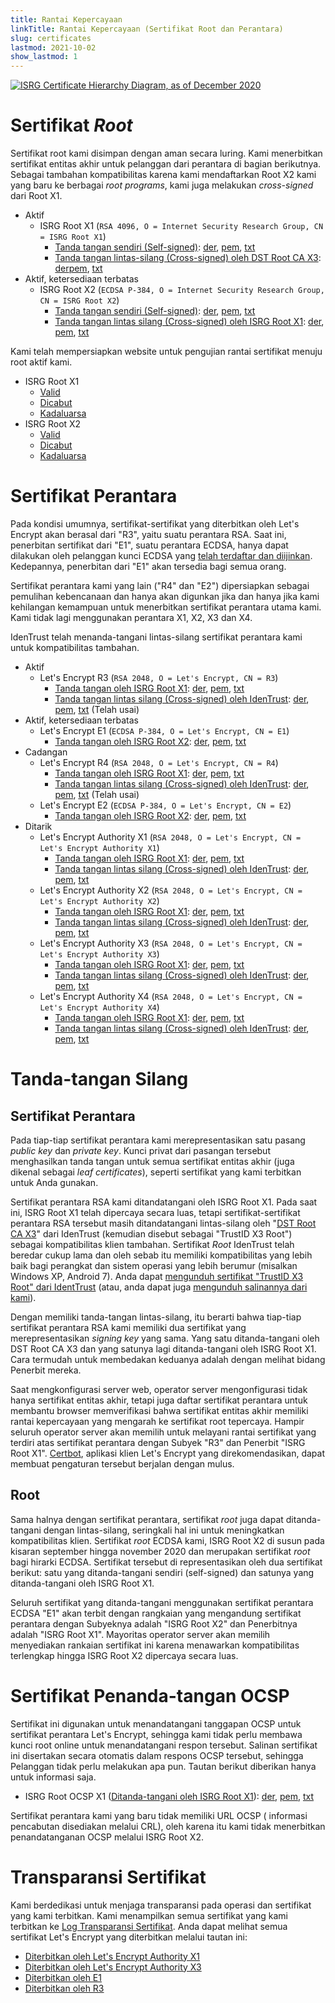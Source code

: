 ```yaml
---
title: Rantai Kepercayaan
linkTitle: Rantai Kepercayaan (Sertifikat Root dan Perantara)
slug: certificates
lastmod: 2021-10-02
show_lastmod: 1
---
```



[![ISRG Certificate Hierarchy Diagram, as of December 2020](/images/isrg-hierarchy.png)](/images/isrg-hierarchy.png)

# Sertifikat *Root*

Sertifikat root kami disimpan dengan aman secara luring. Kami menerbitkan sertifikat entitas akhir untuk pelanggan dari perantara di bagian berikutnya. Sebagai tambahan kompatibilitas karena kami mendaftarkan Root X2 kami yang baru ke berbagai *root programs*, kami juga melakukan *cross-signed* dari Root X1.

* Aktif
  * ISRG Root X1 (`RSA 4096, O = Internet Security Research Group, CN = ISRG Root X1`)
    * [Tanda tangan sendiri (Self-signed)](https://crt.sh/?id=9314791): [der](/certs/isrgrootx1.der), [pem](/certs/isrgrootx1.pem), [txt](/certs/isrgrootx1.txt)
    * [Tanda tangan lintas-silang (Cross-signed) oleh DST Root CA X3](https://crt.sh/?id=3958242236): [der](/certs/isrg-root-x1-cross-signed.der)[pem](/certs/isrg-root-x1-cross-signed.pem), [txt](/certs/isrg-root-x1-cross-signed.txt)
* Aktif, ketersediaan terbatas
  * ISRG Root X2 (`ECDSA P-384, O = Internet Security Research Group, CN = ISRG Root X2`)
    * [Tanda tangan sendiri (Self-signed)](https://crt.sh/?id=3335562555): [der](/certs/isrg-root-x2.der), [pem](/certs/isrg-root-x2.pem), [txt](/certs/isrg-root-x2.txt)
    * [Tanda tangan lintas silang (Cross-signed) oleh ISRG Root X1](https://crt.sh/?id=3334561878): [der](/certs/isrg-root-x2-cross-signed.der), [pem](/certs/isrg-root-x2-cross-signed.pem), [txt](/certs/isrg-root-x2-cross-signed.txt)

Kami telah mempersiapkan website untuk pengujian rantai sertifikat menuju root aktif kami.

* ISRG Root X1
  * [Valid](https://valid-isrgrootx1.letsencrypt.org/)
  * [Dicabut](https://revoked-isrgrootx1.letsencrypt.org/)
  * [Kadaluarsa](https://expired-isrgrootx1.letsencrypt.org/)
* ISRG Root X2
  * [Valid](https://valid-isrgrootx2.letsencrypt.org/)
  * [Dicabut](https://revoked-isrgrootx2.letsencrypt.org/)
  * [Kadaluarsa](https://expired-isrgrootx2.letsencrypt.org/)

# Sertifikat Perantara

Pada kondisi umumnya, sertifikat-sertifikat yang diterbitkan oleh Let's Encrypt akan berasal dari "R3", yaitu suatu perantara RSA. Saat ini, penerbitan sertifikat dari "E1", suatu perantara ECDSA, hanya dapat dilakukan oleh pelanggan kunci ECDSA yang [telah terdaftar dan diijinkan](https://community.letsencrypt.org/t/ecdsa-availability-in-production-environment/150679). Kedepannya, penerbitan dari "E1" akan tersedia bagi semua orang.

Sertifikat perantara kami yang lain ("R4" dan "E2") dipersiapkan sebagai pemulihan kebencanaan dan hanya akan digunkan jika dan hanya jika kami kehilangan kemampuan untuk menerbitkan sertifikat perantara utama kami. Kami tidak lagi menggunakan perantara X1, X2, X3 dan X4.

IdenTrust telah menanda-tangani lintas-silang sertifikat perantara kami untuk kompatibilitas tambahan.

* Aktif
  * Let's Encrypt R3 (`RSA 2048, O = Let's Encrypt, CN = R3`)
    * [Tanda tangan oleh ISRG Root X1](https://crt.sh/?id=3334561879): [der](/certs/lets-encrypt-r3.der), [pem](/certs/lets-encrypt-r3.pem), [txt](/certs/lets-encrypt-r3.txt)
    * [Tanda tangan lintas silang (Cross-signed) oleh IdenTrust](https://crt.sh/?id=3479778542): [der](/certs/lets-encrypt-r3-cross-signed.der), [pem](/certs/lets-encrypt-r3-cross-signed.pem), [txt](/certs/lets-encrypt-r3-cross-signed.txt) (Telah usai)
* Aktif, ketersediaan terbatas
  * Let's Encrypt E1 (`ECDSA P-384, O = Let's Encrypt, CN = E1`)
    * [Tanda tangan oleh ISRG Root X2](https://crt.sh/?id=3334671964): [der](/certs/lets-encrypt-e1.der), [pem](/certs/lets-encrypt-e1.pem), [txt](/certs/lets-encrypt-e1.txt)
* Cadangan
  * Let's Encrypt R4 (`RSA 2048, O = Let's Encrypt, CN = R4`)
    * [Tanda tangan oleh ISRG Root X1](https://crt.sh/?id=3334561877): [der](/certs/lets-encrypt-r4.der), [pem](/certs/lets-encrypt-r4.pem), [txt](/certs/lets-encrypt-r4.txt)
    * [Tanda tangan lintas silang (Cross-signed) oleh IdenTrust](https://crt.sh/?id=3479778543): [der](/certs/lets-encrypt-r4-cross-signed.der), [pem](/certs/lets-encrypt-r4-cross-signed.pem), [txt](/certs/lets-encrypt-r4-cross-signed.txt) (Telah usai)
  * Let's Encrypt E2 (`ECDSA P-384, O = Let's Encrypt, CN = E2`)
    * [Tanda tangan oleh ISRG Root X2](https://crt.sh/?id=3334671963): [der](/certs/lets-encrypt-e2.der), [pem](/certs/lets-encrypt-e2.pem), [txt](/certs/lets-encrypt-e2.txt)
* Ditarik
  * Let's Encrypt Authority X1 (`RSA 2048, O = Let's Encrypt, CN = Let's Encrypt Authority X1`)
    * [Tanda tangan oleh ISRG Root X1](https://crt.sh/?id=9314792): [der](/certs/letsencryptauthorityx1.der), [pem](/certs/letsencryptauthorityx1.pem), [txt](/certs/letsencryptauthorityx1.txt)
    * [Tanda tangan lintas silang (Cross-signed) oleh IdenTrust](https://crt.sh/?id=10235198): [der](/certs/lets-encrypt-x1-cross-signed.der), [pem](/certs/lets-encrypt-x1-cross-signed.pem), [txt](/certs/lets-encrypt-x1-cross-signed.txt)
  * Let's Encrypt Authority X2 (`RSA 2048, O = Let's Encrypt, CN = Let's Encrypt Authority X2`)
    * [Tanda tangan oleh ISRG Root X1](https://crt.sh/?id=12721505): [der](/certs/letsencryptauthorityx2.der), [pem](/certs/letsencryptauthorityx2.pem), [txt](/certs/letsencryptauthorityx2.txt)
    * [Tanda tangan lintas silang (Cross-signed) oleh IdenTrust](https://crt.sh/?id=10970235): [der](/certs/lets-encrypt-x2-cross-signed.der), [pem](/certs/lets-encrypt-x2-cross-signed.pem), [txt](/certs/lets-encrypt-x2-cross-signed.txt)
  * Let's Encrypt Authority X3 (`RSA 2048, O = Let's Encrypt, CN = Let's Encrypt Authority X3`)
    * [Tanda tangan oleh ISRG Root X1](https://crt.sh/?id=47997543): [der](/certs/letsencryptauthorityx3.der), [pem](/certs/letsencryptauthorityx3.pem), [txt](/certs/letsencryptauthorityx3.txt)
    * [Tanda tangan lintas silang (Cross-signed) oleh IdenTrust](https://crt.sh/?id=15706126): [der](/certs/lets-encrypt-x3-cross-signed.der), [pem](/certs/lets-encrypt-x3-cross-signed.pem), [txt](/certs/lets-encrypt-x3-cross-signed.txt)
  * Let's Encrypt Authority X4 (`RSA 2048, O = Let's Encrypt, CN = Let's Encrypt Authority X4`)
    * [Tanda tangan oleh ISRG Root X1](https://crt.sh/?id=47997546): [der](/certs/letsencryptauthorityx4.der), [pem](/certs/letsencryptauthorityx4.pem), [txt](/certs/letsencryptauthorityx4.txt)
    * [Tanda tangan lintas silang (Cross-signed) oleh IdenTrust](https://crt.sh/?id=15710291): [der](/certs/lets-encrypt-x4-cross-signed.der), [pem](/certs/lets-encrypt-x4-cross-signed.pem), [txt](/certs/lets-encrypt-x4-cross-signed.txt)

# Tanda-tangan Silang

## Sertifikat Perantara

Pada tiap-tiap sertifikat perantara kami merepresentasikan satu pasang *public key* dan *private key*. Kunci privat dari pasangan tersebut menghasilkan tanda tangan untuk semua sertifikat entitas akhir (juga dikenal sebagai *leaf certificates*), seperti sertifikat yang kami terbitkan untuk Anda gunakan.

Sertifikat perantara RSA kami ditandatangani oleh ISRG Root X1. Pada saat ini, ISRG Root X1 telah dipercaya secara luas, tetapi sertifikat-sertifikat perantara RSA tersebut masih ditandatangani lintas-silang oleh "[DST Root CA X3](https://crt.sh/?id=8395)" dari IdenTrust (kemudian disebut sebagai "TrustID X3 Root") sebagai kompatibilitas klien tambahan. Sertifikat *Root* IdenTrust telah beredar cukup lama dan oleh sebab itu memiliki kompatibilitas yang lebih baik bagi perangkat dan sistem operasi yang lebih berumur (misalkan Windows XP, Android 7). Anda dapat [mengunduh sertifikat "TrustID X3 Root" dari IdentTrust](https://www.identrust.com/support/downloads) (atau, anda dapat juga [ mengunduh salinannya dari kami](/certs/trustid-x3-root.pem.txt)).

Dengan memiliki tanda-tangan lintas-silang, itu berarti bahwa tiap-tiap sertifikat perantara RSA kami memiliki dua sertifikat yang merepresentasikan *signing key* yang sama. Yang satu ditanda-tangani oleh DST Root CA X3 dan yang satunya lagi ditanda-tangani oleh ISRG Root X1. Cara termudah untuk membedakan keduanya adalah dengan melihat bidang Penerbit mereka.

Saat mengkonfigurasi server web, operator server mengonfigurasi tidak hanya sertifikat entitas akhir, tetapi juga daftar sertifikat perantara untuk membantu browser memverifikasi bahwa sertifikat entitas akhir memiliki rantai kepercayaan yang mengarah ke sertifikat root tepercaya. Hampir seluruh operator server akan memilih untuk melayani rantai sertifikat yang terdiri atas sertifikat perantara dengan Subyek "R3" dan Penerbit "ISRG Root X1". [Certbot](https://certbot.org), aplikasi klien Let's Encrypt yang direkomendasikan, dapat membuat pengaturan tersebut berjalan dengan mulus.

## Root
Sama halnya dengan sertifikat perantara, sertifikat *root* juga dapat ditanda-tangani dengan lintas-silang, seringkali hal ini untuk meningkatkan kompatibilitas klien. Sertifikat *root* ECDSA kami, ISRG Root X2 di susun pada kisaran september hingga november 2020 dan merupakan sertifikat *root* bagi hirarki ECDSA. Sertifikat tersebut di representasikan oleh dua sertifikat berikut: satu yang ditanda-tangani sendiri (self-signed) dan satunya yang ditanda-tangani oleh ISRG Root X1.

Seluruh sertifikat yang ditanda-tangani menggunakan sertifikat perantara ECDSA "E1" akan terbit dengan rangkaian yang mengandung sertifikat perantara dengan Subyeknya adalah "ISRG Root X2" dan Penerbitnya adalah "ISRG Root X1". Mayoritas operator server akan memilih menyediakan rankaian sertifikat ini karena menawarkan kompatibilitas terlengkap hingga ISRG Root X2 dipercaya secara luas.

# Sertifikat Penanda-tangan OCSP

Sertifikat ini digunakan untuk menandatangani tanggapan OCSP untuk sertifikat perantara Let's Encrypt, sehingga kami tidak perlu membawa kunci root online untuk menandatangani respon tersebut. Salinan sertifikat ini disertakan secara otomatis dalam respons OCSP tersebut, sehingga Pelanggan tidak perlu melakukan apa pun. Tautan berikut diberikan hanya untuk informasi saja.

* ISRG Root OCSP X1 ([Ditanda-tangani oleh ISRG Root X1](https://crt.sh/?id=2929281974)): [der](/certs/isrg-root-ocsp-x1.der), [pem](/certs/isrg-root-ocsp-x1.pem), [txt](/certs/isrg-root-ocsp-x1.txt)

Sertifikat perantara kami yang baru tidak memiliki URL OCSP ( informasi pencabutan disediakan melalui CRL), oleh karena itu kami tidak menerbitkan penandatanganan OCSP melalui ISRG Root X2.

# Transparansi Sertifikat

Kami berdedikasi untuk menjaga transparansi pada operasi dan sertifikat yang kami terbitkan. Kami menampilkan semua sertifikat yang kami terbitkan ke [Log Transparansi Sertifikat](https://www.certificate-transparency.org/). Anda dapat melihat semua sertifikat Let's Encrypt yang diterbitkan melalui tautan ini:

* [Diterbitkan oleh Let's Encrypt Authority X1](https://crt.sh/?Identity=%25&iCAID=7395)
* [Diterbitkan oleh Let's Encrypt Authority X3](https://crt.sh/?Identity=%25&iCAID=16418)
* [Diterbitkan oleh E1](https://crt.sh/?Identity=%25&iCAID=183283)
* [Diterbitkan oleh R3](https://crt.sh/?Identity=%25&iCAID=183267)
